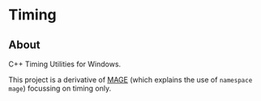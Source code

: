 # Timing

## About
C++ Timing Utilities for Windows.

This project is a derivative of [MAGE](https://github.com/matt77hias/MAGE) (which explains the use of `namespace mage`) focussing on timing only.
